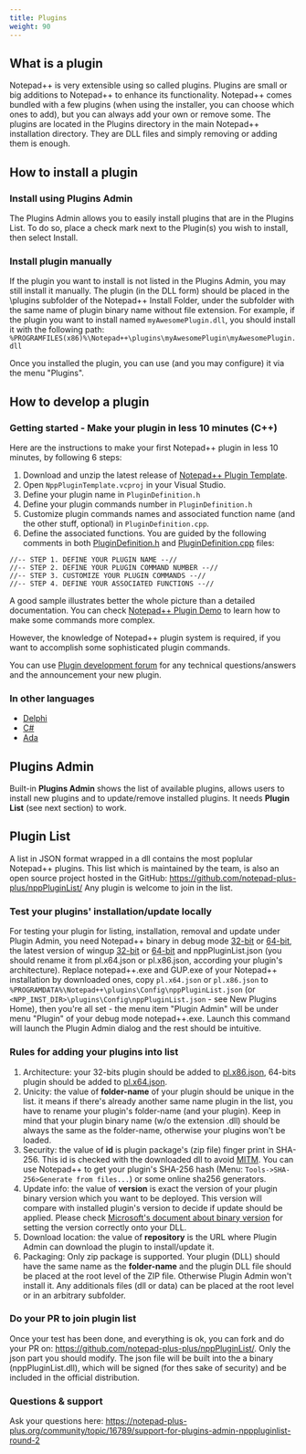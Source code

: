 ```yaml
---
title: Plugins
weight: 90
---
```


## What is a plugin
Notepad++ is very extensible using so called plugins. Plugins are small or big additions to Notepad++ to enhance its functionality. Notepad++ comes bundled with a few plugins (when using the installer, you can choose which ones to add), but you can always add your own or remove some. The plugins are located in the Plugins directory in the main Notepad++ installation directory. They are DLL files and simply removing or adding them is enough.


## How to install a plugin

### Install using Plugins Admin
The Plugins Admin allows you to easily install plugins that are in the Plugins List.  To do so, place a check mark next to the Plugin(s) you wish to install, then select Install.

### Install plugin manually
If the plugin you want to install is not listed in the Plugins Admin, you may still install it manually.  The plugin (in the DLL form) should be placed in the \plugins subfolder of the Notepad++ Install Folder, under the subfolder with the same name of plugin binary name without file extension.
For example, if the plugin you want to install named `myAwesomePlugin.dll`, you should install it with the following path:
`%PROGRAMFILES(x86)%\Notepad++\plugins\myAwesomePlugin\myAwesomePlugin.dll`

Once you installed the plugin, you can use (and you may configure) it via the menu "Plugins".

## How to develop a plugin

### Getting started - Make your plugin in less 10 minutes (C++)

Here are the instructions to make your first Notepad++ plugin in less 10 minutes, by following 6 steps:

1. Download and unzip the latest release of [Notepad++ Plugin Template](https://github.com/npp-plugins/plugintemplate/releases).
2. Open `NppPluginTemplate.vcproj` in your Visual Studio.
3. Define your plugin name in `PluginDefinition.h`
4. Define your plugin commands number in `PluginDefinition.h`
5. Customize plugin commands names and associated function name (and the other stuff, optional) in `PluginDefinition.cpp`.
6. Define the associated functions.
You are guided by the following comments in both [PluginDefinition.h](https://github.com/npp-plugins/plugintemplate/blob/master/src/PluginDefinition.h) and [PluginDefinition.cpp](https://github.com/npp-plugins/plugintemplate/blob/master/src/PluginDefinition.cpp) files:

```
//-- STEP 1. DEFINE YOUR PLUGIN NAME --//
//-- STEP 2. DEFINE YOUR PLUGIN COMMAND NUMBER --//
//-- STEP 3. CUSTOMIZE YOUR PLUGIN COMMANDS --//
//-- STEP 4. DEFINE YOUR ASSOCIATED FUNCTIONS --//
```
A good sample illustrates better the whole picture than a detailed documentation. You can check [Notepad++ Plugin Demo](https://github.com/npp-plugins/plugindemo/releases) to learn how to make some commands more complex. 

However, the knowledge of Notepad++ plugin system is required, if you want to accomplish some sophisticated plugin commands.

You can use [Plugin development forum](https://notepad-plus-plus.org/community/category/5/plugin-development) for any technical questions/answers and the announcement your new plugin.


### In other languages

* [Delphi](https://sourceforge.net/projects/npp-plugins/files/DelphiPluginTemplate/DelphiPluginTemplate%202.0%20UNICODE/DelphiPluginTemplate2.zip/download)
* [C#](https://github.com/kbilsted/NotepadPlusPlusPluginPack.Net)
* [Ada](https://notepad-plus-plus.org/assets/files/NppHelloAdaDemo.zip)


## Plugins Admin
Built-in **Plugins Admin** shows the list of available plugins, allows users to install new plugins and to update/remove installed plugins.
It needs **Plugin List** (see next section) to work.

## Plugin List
A list in JSON format wrapped in a dll contains the most poplular Notepad++ plugins. This list which is maintained by the team, is also an open source project hosted in the GitHub: https://github.com/notepad-plus-plus/nppPluginList/ 
Any plugin is welcome to join in the list.

### Test your plugins' installation/update locally
For testing your plugin for listing, installation, removal and update under Plugin Admin, you need Notepad++ binary in debug mode [32-bit](https://notepad-plus-plus.org/pluginListTestTools/notepad++.debug.x86.zip) or [64-bit](https://notepad-plus-plus.org/pluginListTestTools/notepad++.debug.x64.zip), the latest version of wingup [32-bit](https://notepad-plus-plus.org/pluginListTestTools/wingup.release.x32.zip) or [64-bit](https://notepad-plus-plus.org/pluginListTestTools/wingup.release.x64.zip) and nppPluginList.json (you should rename it from pl.x64.json or pl.x86.json, according your plugin's architecture). Replace notepad++.exe and GUP.exe of your Notepad++ installation by downloaded ones, copy `pl.x64.json` or `pl.x86.json` to `%PROGRAMDATA%\Notepad++\plugins\Config\nppPluginList.json` (or `<NPP_INST_DIR>\plugins\Config\nppPluginList.json` - see New Plugins Home), then you're all set - the menu item "Plugin Admin" will be under menu "Plugin" of your debug mode notepad++.exe. Launch this command will launch the Plugin Admin dialog and the rest should be intuitive.

### Rules for adding your plugins into list

1. Architecture: your 32-bits plugin should be added to [pl.x86.json](https://github.com/notepad-plus-plus/nppPluginList/blob/master/src/pl.x86.json), 64-bits plugin should be added to [pl.x64.json](https://github.com/notepad-plus-plus/nppPluginList/blob/master/src/pl.x64.json).
2. Unicity: the value of **folder-name** of your plugin should be unique in the list. it means if there's already another same name plugin in the list, you have to rename your plugin's folder-name (and your plugin). Keep in mind that your plugin binary name (w/o the extension .dll) should be always the same as the folder-name, otherwise your plugins won't be loaded.
3. Security: the value of **id** is plugin package's (zip file) finger print in SHA-256. This id is checked with the downloaded dll to avoid [MITM](https://en.wikipedia.org/wiki/Man-in-the-middle_attack). You can use Notepad++ to get your plugin's SHA-256 hash (Menu: `Tools->SHA-256>Generate from files...`) or some online sha256 generators.
4. Update info: the value of **version** is exact the version of your plugin binary version which you want to be deployed. This version will compare with installed plugin's version to decide if update should be applied. Please check [Microsoft's document about binary version](https://docs.microsoft.com/en-us/windows/desktop/menurc/versioninfo-resource) for setting the version correctly onto your DLL.
5. Download location: the value of **repository** is the URL where Plugin Admin can download the plugin to install/update it.
6. Packaging: Only zip package is supported. Your plugin (DLL) should have the same name as the **folder-name** and the plugin DLL file should be placed at the root level of the ZIP file. Otherwise Plugin Admin won't install it. Any additionals files (dll or data) can be placed at the root level or in an arbitrary subfolder.

### Do your PR to join plugin list
Once your test has been done, and everything is ok, you can fork and do your PR on: https://github.com/notepad-plus-plus/nppPluginList/. Only the json part you should modify. The json file will be built into the a binary (nppPluginList.dll), which will be signed (for thes sake of security) and be included in the official distribution. 

### Questions & support
Ask your questions here: https://notepad-plus-plus.org/community/topic/16789/support-for-plugins-admin-npppluginlist-round-2

